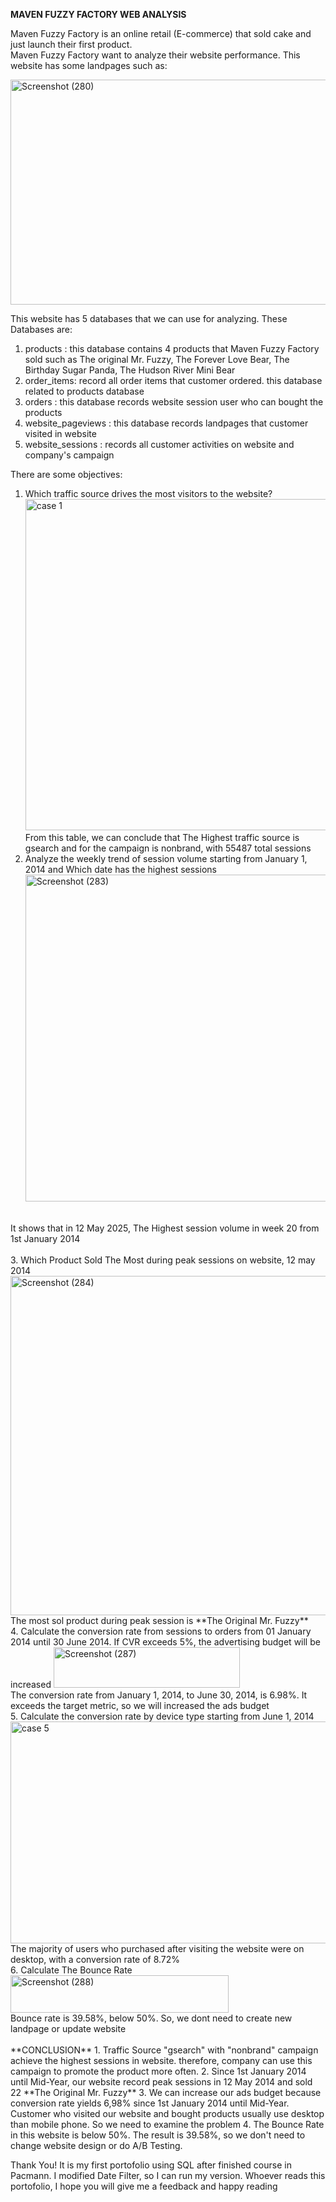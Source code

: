 **MAVEN FUZZY FACTORY WEB ANALYSIS**

Maven Fuzzy Factory is an online retail (E-commerce) that sold cake and just launch their first product.  
Maven Fuzzy Factory want to analyze their website performance. This website has some landpages such as:  

<img width="553" height="360" alt="Screenshot (280)" src="https://github.com/user-attachments/assets/273fe5e6-3c81-429b-9c01-62a08e1ae47b" />  

This website has 5 databases that we can use for analyzing. These Databases are:  
1. products : this database contains 4 products that Maven Fuzzy Factory sold such as The original Mr. Fuzzy, The Forever Love Bear, The Birthday Sugar Panda, The Hudson River Mini Bear  
2. order_items: record all order items that customer ordered. this database related to products database  
3. orders : this database records website session user who can bought the products
4. website_pageviews : this database records landpages that customer visited in website
5. website_sessions : records all customer activities on website and company's campaign

   
There are some objectives:  
1. Which traffic source drives the most visitors to the website?
   <img width="643" height="530" alt="case 1" src="https://github.com/user-attachments/assets/c519791c-5980-4f70-8cc2-b196dec4293b" />
   <br>
   From this table, we can conclude that The Highest traffic source is gsearch and for the campaign is nonbrand, with 55487 total sessions
   <br>
2. Analyze the weekly trend of session volume starting from January 1, 2014 and Which date has the highest sessions
   <img width="664" height="523" alt="Screenshot (283)" src="https://github.com/user-attachments/assets/2ed5548b-2cbd-47a8-a3a6-cf75c6f3cf24" />  
<br>
   It shows that in 12 May 2025, The Highest session volume in week 20 from 1st January 2014 <br>
   <br>
3. Which Product Sold The Most during peak sessions on website, 12 may 2014
   <img width="653" height="543" alt="Screenshot (284)" src="https://github.com/user-attachments/assets/089f7a34-f622-48f2-895f-27381ac77aef" />
   <br>
   The most sol product during peak session is **The Original Mr. Fuzzy**
<br>
4. Calculate the conversion rate from sessions to orders from 01 January 2014 until 30 June 2014. If CVR exceeds 5%, the advertising budget will be increased  
   <img width="298" height="65" alt="Screenshot (287)" src="https://github.com/user-attachments/assets/665814b9-90ec-4888-b6bd-83c69dd293af" />
   <br>
   The conversion rate from January 1, 2014, to June 30, 2014, is 6.98%. It exceeds the target metric, so we will increased the ads budget
   <br>
5. Calculate the conversion rate by device type starting from June 1, 2014
    <img width="1071" height="355" alt="case 5" src="https://github.com/user-attachments/assets/2d31015d-5dc0-43c0-8a66-d449251ca273" />
   <br>
   The majority of users who purchased after visiting the website were on desktop, with a conversion rate of 8.72%
   <br>
6. Calculate The Bounce Rate
    <img width="349" height="60" alt="Screenshot (288)" src="https://github.com/user-attachments/assets/56456aae-6cf9-4c01-832e-9e1e77340d83" />
    <br>
    Bounce rate is 39.58%, below 50%. So, we dont need to create new landpage or update website
    <br>
    <br>
**CONCLUSION**
1. Traffic Source "gsearch" with "nonbrand" campaign achieve the highest sessions in website. therefore, company can use this campaign to promote the product more often.
2. Since 1st January 2014 until Mid-Year, our website record peak sessions in 12 May 2014 and sold 22 **The Original Mr. Fuzzy**
3. We can increase our ads budget because conversion rate yields 6,98% since 1st January 2014 until Mid-Year. Customer who visited our website and bought products usually use desktop than mobile phone. So we need to examine the problem 
4. The Bounce Rate in this website is below 50%. The result is 39.58%, so we don't need to change website design or do A/B Testing.

Thank You! It is my first portofolio using SQL after finished course in Pacmann. I modified Date Filter, so I can run my version. Whoever reads this portofolio, I hope you will give me a feedback and happy reading



